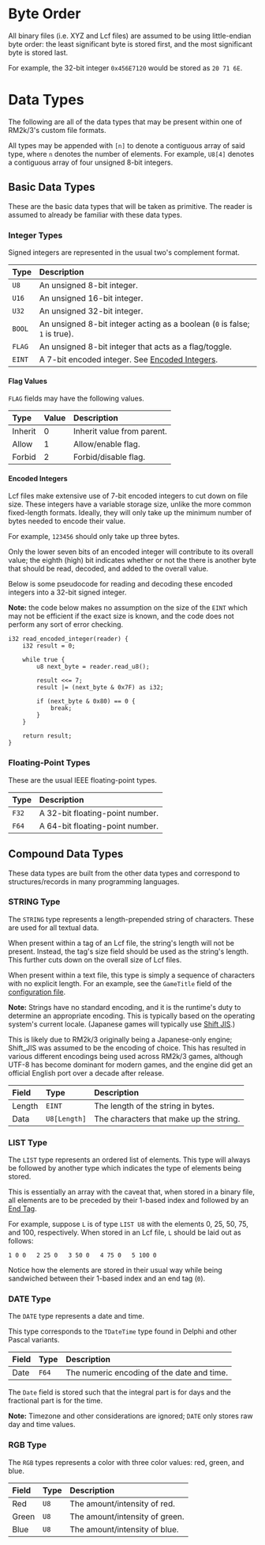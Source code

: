 # Byte Order
All binary files (i.e. XYZ and Lcf files) are assumed to be using little-endian byte order:
the least significant byte is stored first, and the most significant byte is stored last.

For example, the 32-bit integer `0x456E7120` would be stored as `20 71 6E`.

# Data Types
The following are all of the data types that may be present within one of RM2k/3's custom file formats.

All types may be appended with `[n]` to denote a contiguous array of said type, where `n` denotes the number of elements.
For example, `U8[4]` denotes a contiguous array of four unsigned 8-bit integers.

## Basic Data Types
These are the basic data types that will be taken as primitive. The reader is assumed to already be familiar with these data types.

### Integer Types
Signed integers are represented in the usual two's complement format.

| Type   | Description                                                                |
|:-------|:---------------------------------------------------------------------------|
| `U8`   | An unsigned 8-bit integer.                                                 |
| `U16`  | An unsigned 16-bit integer.                                                |
| `U32`  | An unsigned 32-bit integer.                                                |
| `BOOL` | An unsigned 8-bit integer acting as a boolean (`0` is false; `1` is true). |
| `FLAG` | An unsigned 8-bit integer that acts as a flag/toggle.                      |
| `EINT` | A 7-bit encoded integer. See [Encoded Integers](#encoded-integers).        |

#### Flag Values
`FLAG` fields may have the following values.

| Type    | Value | Description                |
|:--------|:------|:---------------------------|
| Inherit | 0     | Inherit value from parent. |
| Allow   | 1     | Allow/enable flag.         |
| Forbid  | 2     | Forbid/disable flag.       |

#### Encoded Integers
Lcf files make extensive use of 7-bit encoded integers to cut down on file size.
These integers have a variable storage size, unlike the more common fixed-length formats.
Ideally, they will only take up the minimum number of bytes needed to encode their value.

For example, `123456` should only take up three bytes.

Only the lower seven bits of an encoded integer will contribute to its overall value;
the eighth (high) bit indicates whether or not the there is another byte that should be read, decoded, and added to the overall value.

Below is some pseudocode for reading and decoding these encoded integers into a 32-bit signed integer.

**Note:** the code below makes no assumption on the size of the `EINT` which may not be efficient if the exact size is known,
and the code does not perform any sort of error checking.

```rust,ignore
i32 read_encoded_integer(reader) {
    i32 result = 0;

    while true {
        u8 next_byte = reader.read_u8();

        result <<= 7;
        result |= (next_byte & 0x7F) as i32;

        if (next_byte & 0x80) == 0 {
            break;
        }
    }

    return result;
}
```

### Floating-Point Types
These are the usual IEEE floating-point types.

| Type  | Description                     |
|:------|:--------------------------------|
| `F32` | A 32-bit floating-point number. |
| `F64` | A 64-bit floating-point number. |

## Compound Data Types
These data types are built from the other data types and correspond to structures/records in many programming languages.

### STRING Type
The `STRING` type represents a length-prepended string of characters. These are used for all textual data.

When present within a tag of an Lcf file, the string's length will not be present. Instead, the tag's size field should
be used as the string's length. This further cuts down on the overall size of Lcf files.

When present within a text file, this type is simply a sequence of characters with no explicit length.
For an example, see the `GameTitle` field of the [configuration file](config.md).

**Note:** Strings have no standard encoding, and it is the runtime's duty to determine an appropriate encoding.
This is typically based on the operating system's current locale. (Japanese games will typically use [Shift JIS](https://en.wikipedia.org/wiki/Shift_JIS).)

This is likely due to RM2k/3 originally being a Japanese-only engine; Shift_JIS was assumed to be the encoding of choice.
This has resulted in various different encodings being used across RM2k/3 games, although UTF-8 has become dominant for modern games,
and the engine did get an official English port over a decade after release.

| Field  | Type         | Description                             |
|:-------|:-------------|:----------------------------------------|
| Length | `EINT`       | The length of the string in bytes.      |
| Data   | `U8[Length]` | The characters that make up the string. |

### LIST Type
The `LIST` type represents an ordered list of elements.
This type will always be followed by another type which indicates the type of elements being stored.

This is essentially an array with the caveat that, when stored in a binary file,
all elements are to be preceded by their 1-based index and followed by an [End Tag](common_tags.md#end-tag).

For example, suppose `L` is of type `LIST U8` with the elements 0, 25, 50, 75, and 100, respectively.
When stored in an Lcf file, `L` should be laid out as follows:

```text
1 0 0   2 25 0   3 50 0   4 75 0   5 100 0
```

Notice how the elements are stored in their usual way while being sandwiched between their 1-based index and an end tag (`0`).

### DATE Type
The `DATE` type represents a date and time.

This type corresponds to the `TDateTime` type found in Delphi and other Pascal variants.

| Field  | Type  | Description                                |
|:-------|:------|:-------------------------------------------|
| Date   | `F64` | The numeric encoding of the date and time. |

The `Date` field is stored such that the integral part is for days and the fractional part is for the time.

**Note:** Timezone and other considerations are ignored; `DATE` only stores raw day and time values.

### RGB Type
The `RGB` types represents a color with three color values: red, green, and blue.

| Field | Type | Description                    |
|:------|:-----|:-------------------------------|
| Red   | `U8` | The amount/intensity of red.   |
| Green | `U8` | The amount/intensity of green. |
| Blue  | `U8` | The amount/intensity of blue.  |
